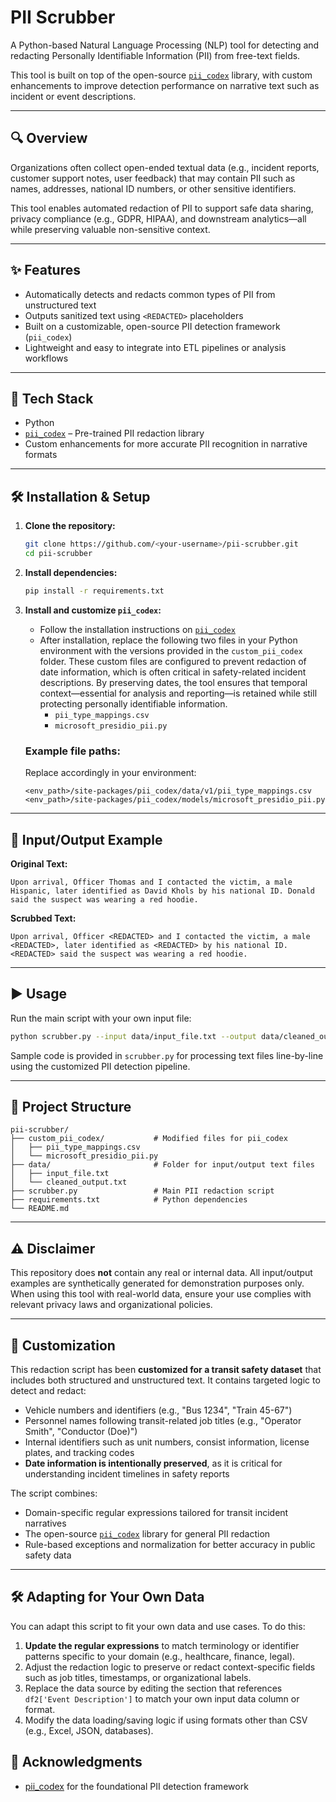 # PII Scrubber

A Python-based Natural Language Processing (NLP) tool for detecting and redacting Personally Identifiable Information (PII) from free-text fields.

This tool is built on top of the open-source [`pii_codex`](https://github.com/EdyVision/pii-codex) library, with custom enhancements to improve detection performance on narrative text such as incident or event descriptions.

---

## 🔍 Overview

Organizations often collect open-ended textual data (e.g., incident reports, customer support notes, user feedback) that may contain PII such as names, addresses, national ID numbers, or other sensitive identifiers.

This tool enables automated redaction of PII to support safe data sharing, privacy compliance (e.g., GDPR, HIPAA), and downstream analytics—all while preserving valuable non-sensitive context.

---

## ✨ Features

- Automatically detects and redacts common types of PII from unstructured text
- Outputs sanitized text using `<REDACTED>` placeholders
- Built on a customizable, open-source PII detection framework (`pii_codex`)
- Lightweight and easy to integrate into ETL pipelines or analysis workflows

---

## 🧩 Tech Stack

- Python
- [`pii_codex`](https://github.com/EdyVision/pii-codex) – Pre-trained PII redaction library
- Custom enhancements for more accurate PII recognition in narrative formats

---

## 🛠️ Installation & Setup

1. **Clone the repository:**

   ```bash
   git clone https://github.com/<your-username>/pii-scrubber.git
   cd pii-scrubber
   ```

2. **Install dependencies:**

   ```bash
   pip install -r requirements.txt
   ```

3. **Install and customize `pii_codex`:**

   - Follow the installation instructions on [`pii_codex`](https://github.com/EdyVision/pii-codex)
   - After installation, replace the following two files in your Python environment with the versions provided in the `custom_pii_codex` folder. These custom files are configured to prevent redaction of date information, which is often critical in safety-related incident descriptions. By preserving dates, the tool ensures that temporal context—essential for analysis and reporting—is retained while still protecting personally identifiable information.
     - `pii_type_mappings.csv`
     - `microsoft_presidio_pii.py`

   ### Example file paths:
   Replace accordingly in your environment:

   ```text
   <env_path>/site-packages/pii_codex/data/v1/pii_type_mappings.csv
   <env_path>/site-packages/pii_codex/models/microsoft_presidio_pii.py
   ```

---

## 🧪 Input/Output Example

**Original Text:**
```
Upon arrival, Officer Thomas and I contacted the victim, a male Hispanic, later identified as David Khols by his national ID. Donald said the suspect was wearing a red hoodie.
```

**Scrubbed Text:**
```
Upon arrival, Officer <REDACTED> and I contacted the victim, a male <REDACTED>, later identified as <REDACTED> by his national ID. <REDACTED> said the suspect was wearing a red hoodie.
```

---

## ▶️ Usage

Run the main script with your own input file:

```bash
python scrubber.py --input data/input_file.txt --output data/cleaned_output.txt
```

Sample code is provided in `scrubber.py` for processing text files line-by-line using the customized PII detection pipeline.

---

## 📁 Project Structure

```
pii-scrubber/
├── custom_pii_codex/           # Modified files for pii_codex
│   ├── pii_type_mappings.csv
│   └── microsoft_presidio_pii.py
├── data/                       # Folder for input/output text files
│   ├── input_file.txt
│   └── cleaned_output.txt
├── scrubber.py                 # Main PII redaction script
├── requirements.txt            # Python dependencies
└── README.md
```

---

## ⚠️ Disclaimer

This repository does **not** contain any real or internal data. All input/output examples are synthetically generated for demonstration purposes only. When using this tool with real-world data, ensure your use complies with relevant privacy laws and organizational policies.

---

## 🔧 Customization

This redaction script has been **customized for a transit safety dataset** that includes both structured and unstructured text. It contains targeted logic to detect and redact:

- Vehicle numbers and identifiers (e.g., "Bus 1234", "Train 45-67")
- Personnel names following transit-related job titles (e.g., "Operator Smith", "Conductor (Doe)")
- Internal identifiers such as unit numbers, consist information, license plates, and tracking codes
- **Date information is intentionally preserved**, as it is critical for understanding incident timelines in safety reports

The script combines:
- Domain-specific regular expressions tailored for transit incident narratives
- The open-source [`pii_codex`](https://github.com/EdyVision/pii-codex) library for general PII redaction
- Rule-based exceptions and normalization for better accuracy in public safety data

---

## 🛠️ Adapting for Your Own Data

You can adapt this script to fit your own data and use cases. To do this:

1. **Update the regular expressions** to match terminology or identifier patterns specific to your domain (e.g., healthcare, finance, legal).
2. Adjust the redaction logic to preserve or redact context-specific fields such as job titles, timestamps, or organizational labels.
3. Replace the data source by editing the section that references `df2['Event Description']` to match your own input data column or format.
4. Modify the data loading/saving logic if using formats other than CSV (e.g., Excel, JSON, databases).

## 🙌 Acknowledgments

- [pii_codex](https://github.com/EdyVision/pii-codex) for the foundational PII detection framework




